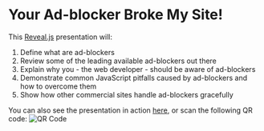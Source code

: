 Your Ad-blocker Broke My Site!
==============================

This [Reveal.js](https://github.com/hakimel/reveal.js) presentation will:

1. Define what are ad-blockers
2. Review some of the leading available ad-blockers out there
3. Explain why you - the web developer - should be aware of ad-blockers
4. Demonstrate common JavaScript pitfalls caused by ad-blockers and how to overcome them
5. Show how other commercial sites handle ad-blockers gracefully

You can also see the presentation in action [here](http://goo.gl/V41qp), or scan the following QR code:
![QR Code](http://imgur.com/drFOr)
